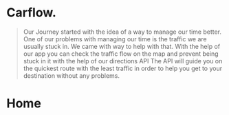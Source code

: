# Carflow.

> Our Journey started with the idea of a way to manage our time better. One of our problems with managing our time is the traffic we are usually stuck in.
We came with  way to help with that. With the help of our app you can check the traffic flow on the map and prevent being stuck in it with the help of our directions API
The API will guide you on the quickest route with the least traffic in order to help you get to your destination without any problems.

# Home 

>
